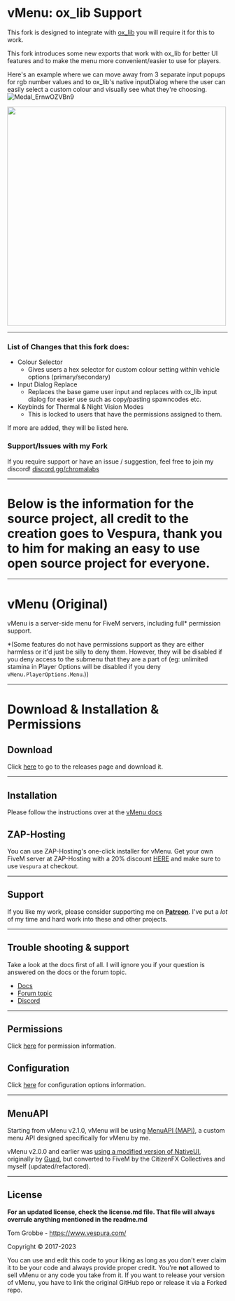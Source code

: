 # vMenu: ox_lib Support
This fork is designed to integrate with [ox_lib](https://github.com/overextended/ox_lib/releases/latest) you will require it for this to work.

This fork introduces some new exports that work with ox_lib for better UI features and to make the menu more convenient/easier to use for players.

Here's an example where we can move away from 3 separate input popups for rgb number values and to ox_lib's native inputDialog where the user can easily select a custom colour and visually see what they're choosing.
![Medal_ErnwOZVBn9](https://github.com/user-attachments/assets/a83d965e-05f0-4125-9e9c-65d7f03c0fd0)


<img src="https://github.com/user-attachments/assets/d960116b-3540-485b-ad7a-ecaa1fdd42e4" width="500"><br>

--------

### List of Changes that this fork does:
- Colour Selector
  - Gives users a hex selector for custom colour setting within vehicle options (primary/secondary)
- Input Dialog Replace
  - Replaces the base game user input and replaces with ox_lib input dialog for easier use such as copy/pasting spawncodes etc.
- Keybinds for Thermal & Night Vision Modes
  - This is locked to users that have the permissions assigned to them.

If more are added, they will be listed here.

### Support/Issues with my Fork
If you require support or have an issue / suggestion, feel free to join my discord!
[discord.gg/chromalabs](https://discord.gg/chromalabs)

--------

# Below is the information for the source project, all credit to the creation goes to Vespura, thank you to him for making an easy to use open source project for everyone.

--------

# vMenu (Original)
vMenu is a server-side menu for FiveM servers, including full\* permission support.


\*(Some features do not have permissions support as they are either harmless or it'd just be silly to deny them. However, they will be disabled if you deny access to the submenu that they are a part of (eg: unlimited stamina in Player Options will be disabled if you deny `vMenu.PlayerOptions.Menu`.))

--------

# Download & Installation & Permissions

## Download

Click [here](https://github.com/Gravxd/vMenu/releases/) to go to the releases page and download it.

--------

## Installation
Please follow the instructions over at the [vMenu docs](https://docs.vespura.com/vmenu/installation)

## ZAP-Hosting
You can use ZAP-Hosting's one-click installer for vMenu. Get your own FiveM server at ZAP-Hosting with a 20% discount [HERE](https://zap-hosting.com/vespura) and make sure to use `Vespura` at checkout.

--------

## Support
If you like my work, please consider supporting me on [**Patreon**](https://www.patreon.com/vespura). I've put a _lot_ of my time and hard work into these and other projects.

--------

## Trouble shooting & support
Take a look at the docs first of all. I will ignore you if your question is answered on the docs or the forum topic.

- [Docs](https://docs.vespura.com/vmenu/)
- [Forum topic](https://vespura.com/vmenu)
- [Discord](https://vespura.com/discord)


--------

## Permissions 
Click [here](https://docs.vespura.com/vmenu/permissions-ref) for permission information.

## Configuration
Click [here](https://docs.vespura.com/vmenu/configuration) for configuration options information.


--------


## MenuAPI
Starting from vMenu v2.1.0, vMenu will be using [MenuAPI (MAPI)](https://github.com/TomGrobbe/MenuAPI), a custom menu API designed specifically for vMenu by me.

vMenu v2.0.0 and earlier was [using a modified version of NativeUI](https://github.com/TomGrobbe/NativeUI), originally by [Guad](https://github.com/Guad/NativeUI), but converted to FiveM by the CitizenFX Collectives and myself (updated/refactored).


--------

## License
**For an updated license, check the license.md file. That file will always overrule anything mentioned in the readme.md**

Tom Grobbe - https://www.vespura.com/

Copyright © 2017-2023

You can use and edit this code to your liking as long as you don't ever claim it to be your code and always provide proper credit. 
You're **not** allowed to sell vMenu or any code you take from it.
If you want to release your version of vMenu, you have to link the original GitHub repo or release it via a Forked repo.
